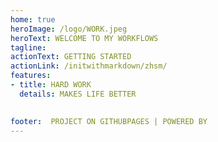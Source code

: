 ```yaml
---
home: true
heroImage: /logo/WORK.jpeg
heroText: WELCOME TO MY WORKFLOWS
tagline: 
actionText: GETTING STARTED
actionLink: /initwithmarkdown/zhsm/
features:
- title: HARD WORK 
  details: MAKES LIFE BETTER

  
footer:  PROJECT ON GITHUBPAGES | POWERED BY 
---
```




